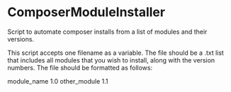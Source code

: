 # ComposerModuleInstaller
Script to automate composer installs from a list of modules and their versions.

This script accepts one filename as a variable. The file should be a .txt list that includes all modules that you wish to install, along with the version numbers. The file should be formatted as follows:

module_name 1.0
other_module 1.1